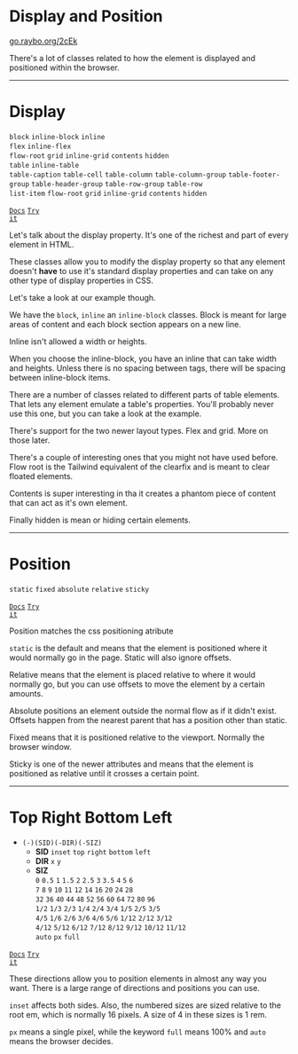 <!-- .slide: data-state="layout-title" class="bg-dark"-->

# Display and Position

<div class="slide-link"><a href="https://go.raybo.org/2cEk"><i class="fab fa-slideshare"></i> go.raybo.org/2cEk</a></div>

> >

There's a lot of classes related to how the element is displayed and positioned within the browser.

---

# Display

<div class="small">

`block` `inline-block` `inline`<br>`flex` `inline-flex`<br>
`flow-root` `grid` `inline-grid` `contents` `hidden`<br>
`table` `inline-table`<br>`table-caption` `table-cell` `table-column` `table-column-group` `table-footer-group` `table-header-group` `table-row-group` `table-row`<br>
`list-item`
`flow-root` `grid` `inline-grid` `contents` `hidden`

</div>

<a href="https://tailwindcss.com/docs/display" target="_blank"><code class="code-exciting">Docs</code></a> <a href="https://codepen.io/planetoftheweb/pen/ExgZWMP?editors=1000" target="_blank"><code class="code-royal">Try it</code></a>

> >

Let's talk about the display property. It's one of the richest and part of every element in HTML.

These classes allow you to modify the display property so that any element doesn't **have** to use it's standard display properties and can take on any other type of display properties in CSS.

Let's take a look at our example though.

We have the `block`, `inline` an `inline-block` classes. Block is meant for large areas of content and each block section appears on a new line.

Inline isn't allowed a width or heights.

When you choose the inline-block, you have an inline that can take width and heights. Unless there is no spacing between tags, there will be spacing between inline-block items.


There are a number of classes related to different parts of table elements. That lets any element emulate a table's properties. You'll probably never use this one, but you can take a look at the example.

There's support for the two newer layout types. Flex and grid. More on those later.

There's a couple of interesting ones that you might not have used before. Flow root is the Tailwind equivalent of the clearfix and is meant to clear floated elements.

Contents is super interesting in tha it creates a phantom piece of content that can act as it's own element.

Finally hidden is mean or hiding certain elements.

---

# Position

`static` `fixed` `absolute` `relative` `sticky`

<a href="https://tailwindcss.com/docs/position" target="_blank"><code class="code-exciting">Docs</code></a> <a href="https://codepen.io/planetoftheweb/pen/wvzgQvv?editors=1000" target="_blank"><code class="code-royal">Try it</code></a>

> >

Position matches the css positioning atribute

`static` is the default and means that the element is positioned where it would normally go in the page. Static will also ignore offsets.

Relative means that the element is placed relative to where it would normally go, but you can use offsets to move the element by a certain amounts.

Absolute positions an element outside the normal flow as if it didn't exist. Offsets happen from the nearest parent that has a position other than static.

Fixed means that it is positioned relative to the viewport. Normally the browser window.

Sticky is one of the newer attributes and means that the element is positioned as relative until it crosses a certain point.


---

# Top Right Bottom Left

- `(-)(SID)(-DIR)(-SIZ)`
  - **SID**
  `inset` `top` `right` `bottom` `left`
  - **DIR**
  `x` `y`
  - **SIZ**<br>
  `0` `0.5` `1` `1.5` `2` `2.5` `3` `3.5` `4` `5` `6`<br>
  `7` `8` `9` `10` `11` `12` `14` `16` `20` `24` `28`<br>
  `32` `36` `40` `44` `48` `52` `56` `60` `64` `72` `80` `96`<br>
  `1/2` `1/3` `2/3` `1/4` `2/4` `3/4` `1/5` `2/5` `3/5`<br>
  `4/5` `1/6` `2/6` `3/6` `4/6` `5/6` `1/12` `2/12` `3/12`<br>
  `4/12` `5/12` `6/12` `7/12` `8/12` `9/12` `10/12` `11/12`<br>
  `auto` `px` `full`


<a href="https://tailwindcss.com/docs/top-right-bottom-left" target="_blank"><code class="code-exciting">Docs</code></a> <a href="https://codepen.io/planetoftheweb/pen/MWjJZEZ?editors=1000" target="_blank"><code class="code-royal">Try it</code></a>

> >

These directions allow you to position elements in almost any way you want. There is a large range of directions and positions you can use.

`inset` affects both sides. Also, the numbered sizes are sized relative to the root em, which is normally 16 pixels. A size of 4 in these sizes is 1 rem.

`px` means a single pixel, while the keyword `full` means 100% and `auto` means the browser decides.
